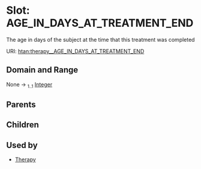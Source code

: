 
# Slot: AGE_IN_DAYS_AT_TREATMENT_END

The age in days of the subject at the time that this treatment was completed

URI: [htan:therapy__AGE_IN_DAYS_AT_TREATMENT_END](https://w3id.org/htan/therapy__AGE_IN_DAYS_AT_TREATMENT_END)


## Domain and Range

None &#8594;  <sub>1..1</sub> [Integer](types/Integer.md)

## Parents


## Children


## Used by

 * [Therapy](Therapy.md)
